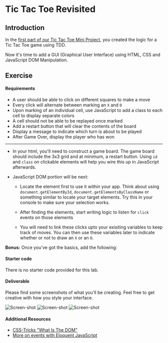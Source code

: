 # Tic Tac Toe Revisited

## Introduction

In the [first part of our Tic Tac Toe Mini Project](https://github.com/wdi-sg/tic-tac-tester), you created the logic for a Tic Tac Toe game using TDD. 

Now it's time to add a GUI (Graphical User Interface) using HTML, CSS and JavaScript DOM Manipulation.

## Exercise

#### Requirements

- A user should be able to click on different squares to make a move
- Every click will alternate between marking an `X` and `O`
- Upon marking of an individual cell, use JavaScript to add a class to
  each cell to display separate colors
- A cell should not be able to be replayed once marked
- Add a restart button that will clear the contents of the board
- Display a message to indicate which turn is about to be played
- After Game Over, display the player who has won

---

 - In your html, you'll need to construct a
 game board. The game board should include the 3x3 grid and at
 minimum, a restart button. Using `id` and `class` on clickable
 elements will help you wire this up in JavaScript afterwards.

 - JavaScript DOM portion will be next:

   * Locate the element first to use it within your app. Think about
      using `document.getElementById`, `document.getElementsByClassName` or something similar to locate your target elements. Try this in your console to make sure your selection works.

   * After finding the elements, start writing logic to listen for
      `click` events on those elements

   * You will need to link these clicks upto your exisiting variables to keep track of moves. You can then use these variables later to indicate whether or not to draw an `X` or an `O`.

**Bonus:**
Once you've got the basics, add the following:


#### Starter code

There is no starter code provided for this lab.

#### Deliverable

Please find some screenshots of what you'll be creating.  Feel free to get creative with how you style your interface.

![Screen-shot](https://i.imgur.com/kz2L9f9.png)
![Screen-shot](https://i.imgur.com/d8lFshD.png)
![Screen-shot](https://i.imgur.com/Jw6hhcA.png)

#### Additional Resources

- [CSS-Tricks "What Is The DOM"](https://css-tricks.com/dom/)
- [More on events with Eloquent JavaScript](http://eloquentjavascript.net/14_event.html)

